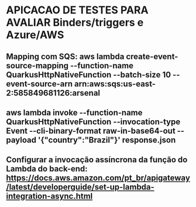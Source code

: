 


# APICACAO DE TESTES PARA AVALIAR Binders/triggers e Azure/AWS

## Mapping com SQS: aws lambda create-event-source-mapping --function-name QuarkusHttpNativeFunction  --batch-size 10 --event-source-arn arn:aws:sqs:us-east-2:585849681126:arsenal

## aws lambda invoke --function-name QuarkusHttpNativeFunction --invocation-type Event  --cli-binary-format raw-in-base64-out  --payload '{"country":"Brazil"}' response.json

## Configurar a invocação assíncrona da função do Lambda do back-end: https://docs.aws.amazon.com/pt_br/apigateway/latest/developerguide/set-up-lambda-integration-async.html
